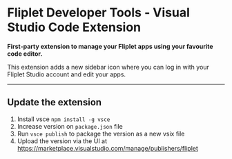 # Fliplet Developer Tools - Visual Studio Code Extension

**First-party extension to manage your Fliplet apps using your favourite code editor.**

This extension adds a new sidebar icon where you can log in with your Fliplet Studio account and edit your apps.

---

## Update the extension

1. Install vsce `npm install -g vsce`
2. Increase version on `package.json` file
3. Run `vsce publish` to package the version as a new vsix file
4. Upload the version via the UI at https://marketplace.visualstudio.com/manage/publishers/fliplet